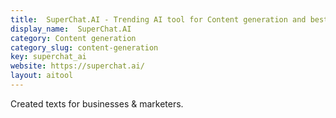 ```yaml
---
title:  SuperChat.AI - Trending AI tool for Content generation and best alternatives
display_name:  SuperChat.AI
category: Content generation
category_slug: content-generation
key: superchat_ai
website: https://superchat.ai/
layout: aitool
---
```


Created texts for businesses & marketers.

